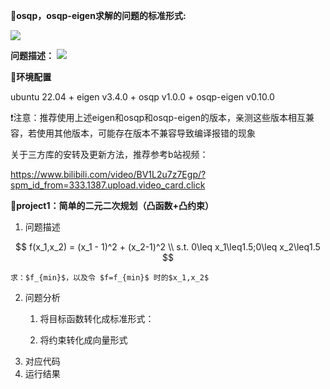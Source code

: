 📏**osqp，osqp-eigen求解的问题的标准形式:**

  ![](https://secure2.wostatic.cn/static/b4fGT9bVXC458VAi1PftHk/image.png?auth_key=1756186845-i7aQKkUN3YGZgTAi4Yf3Hr-0-5cdf349f4d7a5ebf0e30cbb7ee67a8e1)

  **问题描述：**
![](https://secure2.wostatic.cn/static/fjWiUndYqLu5G49ZuP8BEc/c6a18c5ddbcd609ddd9172345a55a6a7.jpg?auth_key=1756187240-45x1QC45BBsozpY4PLxQ5T-0-ebf6b4d5f493160db71955972cdb0dc5)

🔧**环境配置**

  ubuntu 22.04 + eigen v3.4.0 + osqp v1.0.0 + osqp-eigen v0.10.0

  ❗注意：推荐使用上述eigen和osqp和osqp-eigen的版本，亲测这些版本相互兼容，若使用其他版本，可能存在版本不兼容导致编译报错的现象

  关于三方库的安转及更新方法，推荐参考b站视频：

  https://www.bilibili.com/video/BV1L2u7z7Egp/?spm_id_from=333.1387.upload.video_card.click

📌**project1：简单的二元二次规划（凸函数+凸约束）**
  1. 问题描述

$$
f(x_1,x_2) = (x_1 - 1)^2 + (x_2-1)^2 \\ s.t. 0\leq x_1\leq1.5;0\leq x_2\leq1.5
$$

    求：$f_{min}$，以及令 $f=f_{min}$ 时的$x_1,x_2$
  2. 问题分析
      1. 将目标函数转化成标准形式：

          
      2. 将约束转化成向量形式
  3. 对应代码
  4. 运行结果



